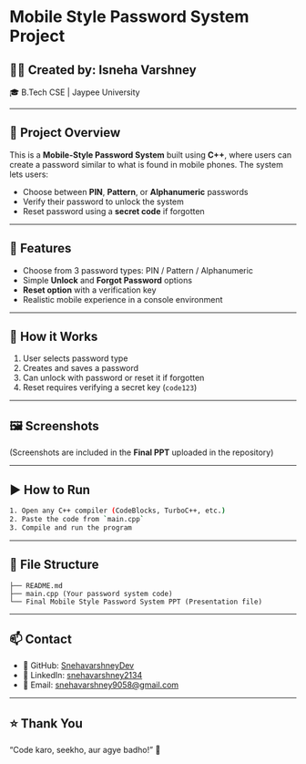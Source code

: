 # Mobile Style Password System Project

## 👩‍💻 Created by: **Isneha Varshney**  
🎓 B.Tech CSE | Jaypee University

---

## 📌 Project Overview
This is a **Mobile-Style Password System** built using **C++**, where users can create a password similar to what is found in mobile phones. The system lets users:
- Choose between **PIN**, **Pattern**, or **Alphanumeric** passwords
- Verify their password to unlock the system
- Reset password using a **secret code** if forgotten

---

## 🔐 Features
- Choose from 3 password types: PIN / Pattern / Alphanumeric
- Simple **Unlock** and **Forgot Password** options
- **Reset option** with a verification key
- Realistic mobile experience in a console environment

---

## 🧠 How it Works
1. User selects password type
2. Creates and saves a password
3. Can unlock with password or reset it if forgotten
4. Reset requires verifying a secret key (`code123`)

---

## 🖼️ Screenshots
(Screenshots are included in the **Final PPT** uploaded in the repository)

---

## ▶️ How to Run
```bash
1. Open any C++ compiler (CodeBlocks, TurboC++, etc.)
2. Paste the code from `main.cpp`
3. Compile and run the program
```

---

## 📎 File Structure
```
├── README.md
├── main.cpp (Your password system code)
└── Final Mobile Style Password System PPT (Presentation file)
```

---

## 📫 Contact
- 🔗 GitHub: [SnehavarshneyDev](https://github.com/SnehavarshneyDev)
- 💼 LinkedIn: [snehavarshney2134](https://linkedin.com/in/snehavarshney2134)
- 📧 Email: snehavarshney9058@gmail.com

---

## ⭐ Thank You
“Code karo, seekho, aur agye badho!” 💪


